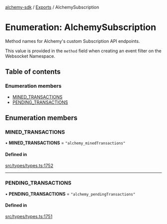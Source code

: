 [alchemy-sdk](../README.md) / [Exports](../modules.md) / AlchemySubscription

# Enumeration: AlchemySubscription

Method names for Alchemy's custom Subscription API endpoints.

This value is provided in the `method` field when creating an event filter on
the Websocket Namespace.

## Table of contents

### Enumeration members

- [MINED\_TRANSACTIONS](AlchemySubscription.md#mined_transactions)
- [PENDING\_TRANSACTIONS](AlchemySubscription.md#pending_transactions)

## Enumeration members

### MINED\_TRANSACTIONS

• **MINED\_TRANSACTIONS** = `"alchemy_minedTransactions"`

#### Defined in

[src/types/types.ts:1752](https://github.com/alchemyplatform/alchemy-sdk-js/blob/46e9716/src/types/types.ts#L1752)

___

### PENDING\_TRANSACTIONS

• **PENDING\_TRANSACTIONS** = `"alchemy_pendingTransactions"`

#### Defined in

[src/types/types.ts:1751](https://github.com/alchemyplatform/alchemy-sdk-js/blob/46e9716/src/types/types.ts#L1751)
